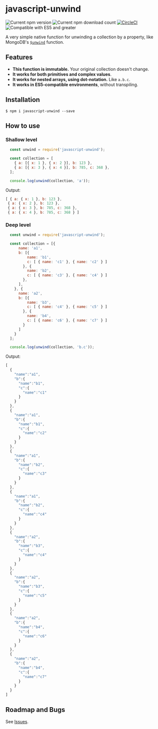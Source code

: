 # javascript-unwind

![Current npm version](https://img.shields.io/npm/v/javascript-unwind.svg) 
![Current npm download count](https://img.shields.io/npm/dt/javascript-unwind.svg)
[![CircleCI](https://img.shields.io/circleci/project/github/NOALVO/javascript-unwind.svg)](https://circleci.com/gh/NOALVO/javascript-unwind)
![Compatible with ES5 and greater](https://img.shields.io/badge/ES5-compatible-orange.svg)

A very simple native function for unwinding a collection by a property, like MongoDB's [`$unwind`](https://docs.mongodb.com/manual/reference/operator/aggregation/unwind/) function.

## Features
* **This function is immutable.** Your original collection doesn't change.
* **It works for both primitives and complex values**.
* **It works for nested arrays, using dot-notation.** Like `a.b.c`.
* **It works in ES5-compatible environments**, without transpiling.

## Installation

```
$ npm i javascript-unwind --save
```

## How to use

### Shallow level

```javascript
  const unwind = require('javascript-unwind');

  const collection = [
    { a: [{ x: 1 }, { x: 2 }], b: 123 },
    { a: [{ x: 3 }, { x: 4 }], b: 785, c: 368 },
  ];

  console.log(unwind(collection, 'a'));
```

Output:

```javascript
[ { a: { x: 1 }, b: 123 },
 { a: { x: 2 }, b: 123 },
 { a: { x: 3 }, b: 785, c: 368 },
 { a: { x: 4 }, b: 785, c: 368 } ]
```

### Deep level

```javascript
  const unwind = require('javascript-unwind');

  const collection = [{ 
      name: 'a1', 
      b: [{ 
          name: 'b1', 
          c: [ { name: 'c1' }, { name: 'c2' } ] 
        }, { 
          name: 'b2', 
          c: [ { name: 'c3' }, { name: 'c4' } ] 
        }, 
      ], 
    }, { 
      name: 'a2', 
      b: [{ 
          name: 'b3', 
          c: [ { name: 'c4' }, { name: 'c5' } ]
        }, { 
          name: 'b4',
          c: [ { name: 'c6' }, { name: 'c7' } ] 
        }
      ]
    }
  ];

  console.log(unwind(collection, 'b.c'));
```
Output:

```javascript
[
  {
    "name":"a1",
    "b":{
      "name":"b1",
      "c":{
        "name":"c1"
      }
    }
  },
  {
    "name":"a1",
    "b":{
      "name":"b1",
      "c":{
        "name":"c2"
      }
    }
  },
  {
    "name":"a1",
    "b":{
      "name":"b2",
      "c":{
        "name":"c3"
      }
    }
  },
  {
    "name":"a1",
    "b":{
      "name":"b2",
      "c":{
        "name":"c4"
      }
    }
  },
  {
    "name":"a2",
    "b":{
      "name":"b3",
      "c":{
        "name":"c4"
      }
    }
  },
  {
    "name":"a2",
    "b":{
      "name":"b3",
      "c":{
        "name":"c5"
      }
    }
  },
  {
    "name":"a2",
    "b":{
      "name":"b4",
      "c":{
        "name":"c6"
      }
    }
  },
  {
    "name":"a2",
    "b":{
      "name":"b4",
      "c":{
        "name":"c7"
      }
    }
  }
]
```

## Roadmap and Bugs

See [Issues](https://github.com/NOALVO/javascript-unwind/issues).
